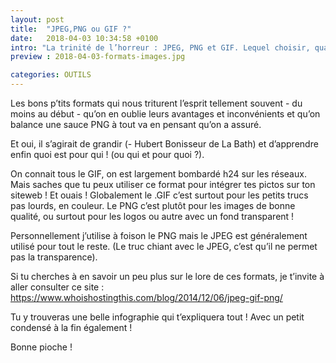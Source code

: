 ```yaml
---
layout: post
title:  "JPEG,PNG ou GIF ?"
date:   2018-04-03 10:34:58 +0100
intro: "La trinité de l’horreur : JPEG, PNG et GIF. Lequel choisir, quand et pourquoi ?"
preview : 2018-04-03-formats-images.jpg

categories: OUTILS
---
```



Les bons p’tits formats qui nous triturent l’esprit tellement souvent - du moins au début - qu’on en oublie leurs avantages et inconvénients et qu’on balance une sauce PNG à tout va en pensant qu’on a assuré.

Et oui, il s’agirait de grandir (- Hubert Bonisseur de La Bath) et d’apprendre enfin quoi est pour qui ! (ou qui et pour quoi ?).

On connait tous le GIF, on est largement bombardé h24 sur les réseaux. Mais saches que tu peux utiliser ce format pour intégrer tes pictos sur ton siteweb ! Et ouais ! Globalement le .GIF c’est surtout pour les petits trucs pas lourds, en couleur.
Le PNG c’est plutôt pour les images de bonne qualité, ou surtout pour les logos ou autre avec un fond transparent !

Personnellement j’utilise à foison le PNG mais le JPEG est généralement utilisé pour tout le reste. (Le truc chiant avec le JPEG, c’est qu’il ne permet pas la transparence).

Si tu cherches à en savoir un peu plus sur le lore de ces formats, je t’invite à aller consulter ce site : https://www.whoishostingthis.com/blog/2014/12/06/jpeg-gif-png/

Tu y trouveras une belle infographie qui t’expliquera tout ! Avec un petit condensé à la fin également !

Bonne pioche !
